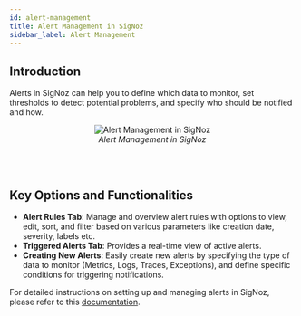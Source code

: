 ```yaml
---
id: alert-management
title: Alert Management in SigNoz
sidebar_label: Alert Management
---
```


## Introduction

Alerts in SigNoz can help you to define which data to monitor, set thresholds to detect potential problems, and specify who should be notified and how.

<figure data-zoomable align='center'>
    <img src="/img/docs/product-features/alerts/product-features-alert-management.webp" alt="Alert Management in SigNoz"/>
    <figcaption><i> Alert Management in SigNoz </i></figcaption>
</figure>
<br></br>

## Key Options and Functionalities

- **Alert Rules Tab**: Manage and overview alert rules with options to view, edit, sort, and filter based on various parameters like creation date, severity, labels etc.
- **Triggered Alerts Tab**: Provides a real-time view of active alerts.
- **Creating New Alerts**: Easily create new alerts by specifying the type of data to monitor (Metrics, Logs, Traces, Exceptions), and define specific conditions for triggering notifications.

For detailed instructions on setting up and managing alerts in SigNoz, please refer to this [documentation](https://signoz.io/docs/alerts/).
